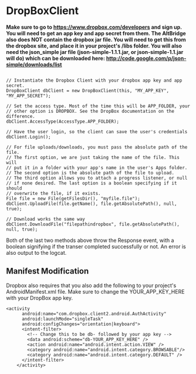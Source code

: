 # DropBoxClient #

**Make sure to go to https://www.dropbox.com/developers and sign up. You will need to get an app key and app secret from them. The AltBridge also does NOT contain the dropbox jar file. You will need to get this from the dropbox site, and place it in your project's /libs folder.
You will also need the json\_simple jar file (json-simple-1.1.1.jar, or json-simple-1.1.jar will do) which can be downloaded here: http://code.google.com/p/json-simple/downloads/list**

```

// Instantiate the Dropbox Client with your dropbox app key and app secret.
DropBoxClient dbClient = new DropBoxClient(this, "MY_APP_KEY", "MY_APP_SECRET");

// Set the access type. Most of the time this will be APP_FOLDER, your
// other option is DROPBOX. See the DropBox documentation on the difference.
dbClient.AccessType(AccessType.APP_FOLDER);

// Have the user login, so the client can save the user's credentials
dbClient.Login();

// For file uploads/downloads, you must pass the absolute path of the file. 
// The first option, we are just taking the name of the file. This will
// put it in a folder with your app's name in the user's Apps folder.
// The second option is the absolute path of the file to upload.
// The third option allows you to attach a progress listener, or null
// if none desired. The last option is a boolean specifying if it should
// overwrite the file, if it exists.
File file = new File(getFilesDir(), "myfile.file");
dbClient.UploadFile(file.getName(), file.getAbsolutePath(), null, true);

// Download works the same way
dbClient.DownloadFile("filepathindropbox", file.getAbsolutePath(), null, true);

```

Both of the last two methods above throw the Response event, with a boolean signifying if the transer completed successfully or not. An error is also output to the logcat.

## Manifest Modification ##

Dropbox also requires that you also add the following to your project's AndroidManifest.xml file. Make sure to change the YOUR\_APP\_KEY\_HERE with your DropBox app key.

```
<activity
      android:name="com.dropbox.client2.android.AuthActivity"
      android:launchMode="singleTask"
      android:configChanges="orientation|keyboard">
      <intent-filter>
        <!-- Change this to be db- followed by your app key -->
        <data android:scheme="db-YOUR_APP_KEY_HERE" />        
        <action android:name="android.intent.action.VIEW" />
        <category android:name="android.intent.category.BROWSABLE"/>
        <category android:name="android.intent.category.DEFAULT" />
      </intent-filter>
    </activity>
```